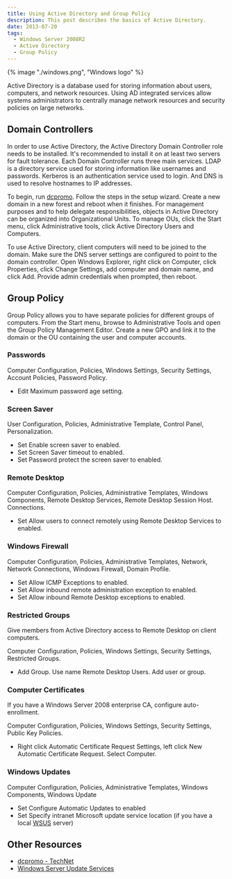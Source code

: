 ```yaml
---
title: Using Active Directory and Group Policy
description: This post describes the basics of Active Directory.
date: 2013-07-20
tags:
  - Windows Server 2008R2
  - Active Directory
  - Group Policy
---
```


{% image "./windows.png", "Windows logo" %}

Active Directory is a database used for storing information about users, computers, and network resources. Using AD integrated services allow systems administrators to centrally manage network resources and security policies on large networks.

## Domain Controllers
In order to use Active Directory, the Active Directory Domain Controller role needs to be installed. It's recommended to install it on at least two servers for fault tolerance. Each Domain Controller runs three main services. LDAP is a directory service used for storing information like usernames and passwords. Kerberos is an authentication service used to login. And DNS is used to resolve hostnames to IP addresses.

To begin, run <a href="https://technet.microsoft.com/en-us/library/cc732887(v=ws.11).aspx">dcpromo</a>. Follow the steps in the setup wizard. Create a new domain in a new forest and reboot when it finishes. For management purposes and to help delegate responsibilities, objects in Active Directory can be organized into Organizational Units. To manage OUs, click the Start menu, click Administrative tools, click Active Directory Users and Computers.

To use Active Directory, client computers will need to be joined to the domain. Make sure the DNS server settings are configured to point to the domain controller. Open Windows Explorer, right click on Computer, click Properties, click Change Settings, add computer and domain name, and click Add. Provide admin credentials when prompted, then reboot. 

## Group Policy
Group Policy allows you to have separate policies for different groups of computers. From the Start menu, browse to Administrative Tools and open the Group Policy Management Editor. Create a new GPO and link it to the domain or the OU containing the user and computer accounts.

### Passwords
Computer Configuration, Policies, Windows Settings, Security Settings, Account Policies, Password Policy.
- Edit Maximum password age setting.

### Screen Saver
User Configuration, Policies, Administrative Template, Control Panel, Personalization.
- Set Enable screen saver to enabled.
- Set Screen Saver timeout to enabled.
- Set Password protect the screen saver to enabled.


### Remote Desktop
Computer Configuration, Policies, Administrative Templates, Windows Components, Remote Desktop Services, Remote Desktop Session Host. Connections.
- Set Allow users to connect remotely using Remote Desktop Services to enabled.

### Windows Firewall
Computer Configuration, Policies, Administrative Templates, Network, Network Connections, Windows Firewall, Domain Profile.
- Set Allow ICMP Exceptions to enabled.
- Set Allow inbound remote administration exception to enabled.
- Set Allow inbound Remote Desktop exceptions to enabled.

### Restricted Groups
Give members from Active Directory access to Remote Desktop on client computers.

Computer Configuration, Policies, Windows Settings, Security Settings, Restricted Groups.
- Add Group. Use name Remote Desktop Users. Add user or group.

### Computer Certificates
If you have a Windows Server 2008 enterprise CA, configure auto-enrollment.

Computer Configuration, Policies, Windows Settings, Security Settings, Public Key Policies.
- Right click Automatic Certificate Request Settings, left click New Automatic Certificate Request. Select Computer.

### Windows Updates
Computer Configuration, Policies, Administrative Templates, Windows Components, Windows Update
- Set Configure Automatic Updates to enabled
- Set Specify intranet Microsoft update service location (if you have a local <a href="https://technet.microsoft.com/en-us/windowsserver/bb332157.aspx">WSUS</a> server)

## Other Resources
- <a href="https://technet.microsoft.com/en-us/library/cc732887(v=ws.11).aspx">dcpromo - TechNet</a>
- <a href="https://technet.microsoft.com/en-us/windowsserver/bb332157.aspx">Windows Server Update Services</a>
